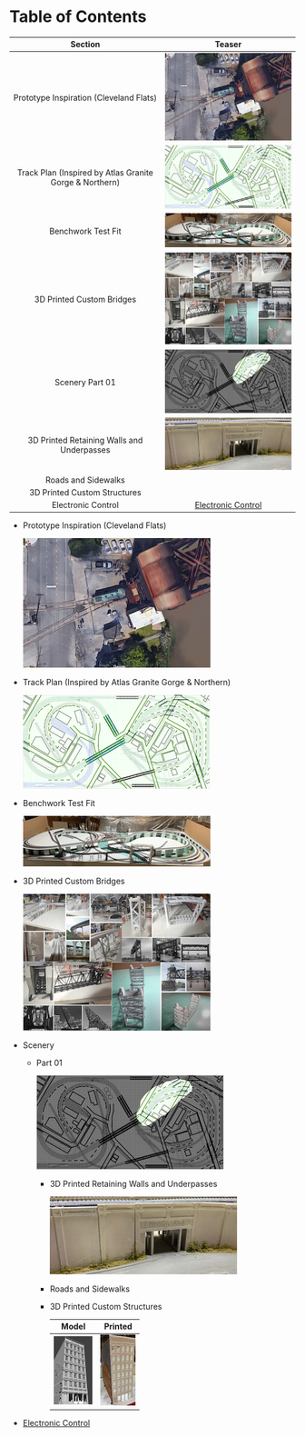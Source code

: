 # Table of Contents

Section         | Teaser         
:-------------------------:|:---------------------------:
Prototype Inspiration (Cleveland Flats)  |   ![Turnout at Lift Bridge](toc/tocTurnoutAtLiftBridge.png)
Track Plan (Inspired by Atlas Granite Gorge & Northern)  |  ![Plan](toc/tocRev8s.png)
Benchwork Test Fit |  ![Benchwork](toc/tocIMG_0104.png)
3D Printed Custom Bridges | ![Models and Prototype Inspirations](toc/tocCustom3DPrintedModels.png)
Scenery Part 01 |  ![Image of steel viaduct](toc/tocArea00.png)
3D Printed Retaining Walls and Underpasses |  ![Setting](toc/tocRetainingWall_p.png)
Roads and Sidewalks | 
3D Printed Custom Structures | 
Electronic Control | [Electronic Control](toc/tocIMG_0129s.png)


- Prototype Inspiration (Cleveland Flats)

   ![Turnout at Lift Bridge](toc/tocTurnoutAtLiftBridge.png)
   
- Track Plan (Inspired by Atlas Granite Gorge & Northern)

   ![Plan](toc/tocRev8s.png)
   
- Benchwork Test Fit

   ![Benchwork](toc/tocIMG_0104.png)
   
- 3D Printed Custom Bridges

   ![Models and Prototype Inspirations](toc/tocCustom3DPrintedModels.png)
   
- Scenery

   - Part 01
   
      ![Image of steel viaduct](toc/tocArea00.png)
      
      - 3D Printed Retaining Walls and Underpasses
      
         ![Setting](toc/tocRetainingWall_p.png)
         
      - Roads and Sidewalks
      
      - 3D Printed Custom Structures
      
         Model         |   Printed                   
         :-------------------------:|:---------------------------:
         ![](toc/tocCsmall.png)  |  ![](toc/tocCsmall_p.png)
         
- [Electronic Control](controls/Control.md)

